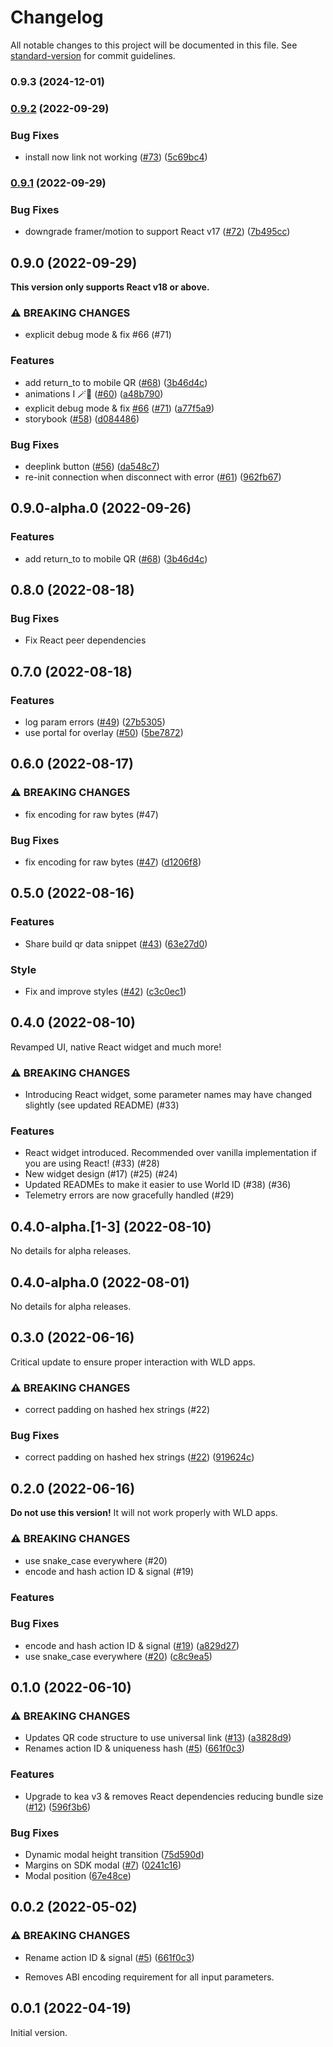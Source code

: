 # Changelog

All notable changes to this project will be documented in this file. See [standard-version](https://github.com/conventional-changelog/standard-version) for commit guidelines.

### 0.9.3 (2024-12-01)

### [0.9.2](https://github.com/worldcoin/world-id-js/compare/v0.9.1...v0.9.2) (2022-09-29)

### Bug Fixes

- install now link not working ([#73](https://github.com/worldcoin/world-id-js/issues/73)) ([5c69bc4](https://github.com/worldcoin/world-id-js/commit/5c69bc4cdd1e82cd97cfba4139e58c3ada9f91b1))

### [0.9.1](https://github.com/worldcoin/world-id-js/compare/v0.9.0...v0.9.1) (2022-09-29)

### Bug Fixes

- downgrade framer/motion to support React v17 ([#72](https://github.com/worldcoin/world-id-js/issues/72)) ([7b495cc](https://github.com/worldcoin/world-id-js/commit/7b495cc8841872116dfa05514c96ce9eb3aae5ab))

## 0.9.0 (2022-09-29)

**This version only supports React v18 or above.**

### ⚠ BREAKING CHANGES

- explicit debug mode & fix #66 (#71)

### Features

- add return_to to mobile QR ([#68](https://github.com/worldcoin/world-id-js/issues/68)) ([3b46d4c](https://github.com/worldcoin/world-id-js/commit/3b46d4c67dcc45e03a15ec5575e9e2e9f6c515ea))
- animations I 🪄🧞 ([#60](https://github.com/worldcoin/world-id-js/issues/60)) ([a48b790](https://github.com/worldcoin/world-id-js/commit/a48b79076c60cfeded0f34efd78c1b6b89da64d1))
- explicit debug mode & fix [#66](https://github.com/worldcoin/world-id-js/issues/66) ([#71](https://github.com/worldcoin/world-id-js/issues/71)) ([a77f5a9](https://github.com/worldcoin/world-id-js/commit/a77f5a91f48a51921e93be1223fe5bedd054960f))
- storybook ([#58](https://github.com/worldcoin/world-id-js/issues/58)) ([d084486](https://github.com/worldcoin/world-id-js/commit/d08448646937a57ef5ce2dbbf8e850ae98d5e9c0))

### Bug Fixes

- deeplink button ([#56](https://github.com/worldcoin/world-id-js/issues/56)) ([da548c7](https://github.com/worldcoin/world-id-js/commit/da548c7d8cfc69ec71df438e2f408be58d4e6962))
- re-init connection when disconnect with error ([#61](https://github.com/worldcoin/world-id-js/issues/61)) ([962fb67](https://github.com/worldcoin/world-id-js/commit/962fb670d3937368c2b5b69aaf32822e5212c722))

## 0.9.0-alpha.0 (2022-09-26)

### Features

- add return_to to mobile QR ([#68](https://github.com/worldcoin/world-id-js/issues/68)) ([3b46d4c](https://github.com/worldcoin/world-id-js/commit/3b46d4c67dcc45e03a15ec5575e9e2e9f6c515ea))

## 0.8.0 (2022-08-18)

### Bug Fixes

- Fix React peer dependencies

## 0.7.0 (2022-08-18)

### Features

- log param errors ([#49](https://github.com/worldcoin/world-id-js/issues/49)) ([27b5305](https://github.com/worldcoin/world-id-js/commit/27b5305768e48f675f3aab8ea19464652a06b82d))
- use portal for overlay ([#50](https://github.com/worldcoin/world-id-js/issues/50)) ([5be7872](https://github.com/worldcoin/world-id-js/commit/5be78726a156f724f0713ade7376b97cde926003))

## 0.6.0 (2022-08-17)

### ⚠ BREAKING CHANGES

- fix encoding for raw bytes (#47)

### Bug Fixes

- fix encoding for raw bytes ([#47](https://github.com/worldcoin/world-id-js/issues/47)) ([d1206f8](https://github.com/worldcoin/world-id-js/commit/d1206f81b766c024023d0759b94e071a12cc80c2))

## 0.5.0 (2022-08-16)

### Features

- Share build qr data snippet ([#43](https://github.com/worldcoin/world-id-js/issues/43)) ([63e27d0](https://github.com/worldcoin/world-id-js/commit/63e27d04fcc73eaed14e7e7b11a66e9c9b835710))

### Style

- Fix and improve styles ([#42](https://github.com/worldcoin/world-id-js/pull/42)) ([c3c0ec1](https://github.com/worldcoin/world-id-js/commit/c3c0ec1c7fb2bd8342c525a7f130ef18884ac5e8))

## 0.4.0 (2022-08-10)

Revamped UI, native React widget and much more!

### ⚠ BREAKING CHANGES

- Introducing React widget, some parameter names may have changed slightly (see updated README) (#33)

### Features

- React widget introduced. Recommended over vanilla implementation if you are using React! (#33) (#28)
- New widget design (#17) (#25) (#24)
- Updated READMEs to make it easier to use World ID (#38) (#36)
- Telemetry errors are now gracefully handled (#29)

## 0.4.0-alpha.[1-3] (2022-08-10)

No details for alpha releases.

## 0.4.0-alpha.0 (2022-08-01)

No details for alpha releases.

## 0.3.0 (2022-06-16)

Critical update to ensure proper interaction with WLD apps.

### ⚠ BREAKING CHANGES

- correct padding on hashed hex strings (#22)

### Bug Fixes

- correct padding on hashed hex strings ([#22](https://github.com/worldcoin/world-id-js/issues/22)) ([919624c](https://github.com/worldcoin/world-id-js/commit/919624cba3fda54f6236e817f758bae5f4961f6e))

## 0.2.0 (2022-06-16)

**Do not use this version!** It will not work properly with WLD apps.

### ⚠ BREAKING CHANGES

- use snake_case everywhere (#20)
- encode and hash action ID & signal (#19)

### Features

### Bug Fixes

- encode and hash action ID & signal ([#19](https://github.com/worldcoin/world-id-js/issues/19)) ([a829d27](https://github.com/worldcoin/world-id-js/commit/a829d2753116dc3d0d026de81d2704fcf0a138ae))
- use snake_case everywhere ([#20](https://github.com/worldcoin/world-id-js/issues/20)) ([c8c9ea5](https://github.com/worldcoin/world-id-js/commit/c8c9ea5793e6284707fd0f5c43850191c1f304b6))

## 0.1.0 (2022-06-10)

### ⚠ BREAKING CHANGES

- Updates QR code structure to use universal link ([#13](https://github.com/worldcoin/world-id-js/issues/13)) ([a3828d9](https://github.com/worldcoin/world-id-js/commit/a3828d9b361019ba95ea08313fb7b03105b1dcbf))
- Renames action ID & uniqueness hash ([#5](https://github.com/worldcoin/world-id-js/issues/5)) ([661f0c3](https://github.com/worldcoin/world-id-js/commit/661f0c3285c2bebe83d2a23819d7b09cb8a0ed0a))

### Features

- Upgrade to kea v3 & removes React dependencies reducing bundle size ([#12](https://github.com/worldcoin/world-id-js/issues/12)) ([596f3b6](https://github.com/worldcoin/world-id-js/commit/596f3b6e24e889fcd6c667c2e183b2e69c723e9b))

### Bug Fixes

- Dynamic modal height transition ([75d590d](https://github.com/worldcoin/world-id-js/commit/75d590de97d4f0e6870e51efb5ca490b44e80e3b))
- Margins on SDK modal ([#7](https://github.com/worldcoin/world-id-js/issues/7)) ([0241c16](https://github.com/worldcoin/world-id-js/commit/0241c161d3b82e3c09fdcfb812bc7ed6f72ac990))
- Modal position ([67e48ce](https://github.com/worldcoin/world-id-js/commit/67e48ce30a4a3a15ad5d689b2468a27b53e1e2d2))

## 0.0.2 (2022-05-02)

### ⚠ BREAKING CHANGES

- Rename action ID & signal ([#5](https://github.com/worldcoin/world-id-js/issues/5)) ([661f0c3](https://github.com/worldcoin/world-id-js/commit/661f0c3285c2bebe83d2a23819d7b09cb8a0ed0a))

- Removes ABI encoding requirement for all input parameters.

## 0.0.1 (2022-04-19)

Initial version.
